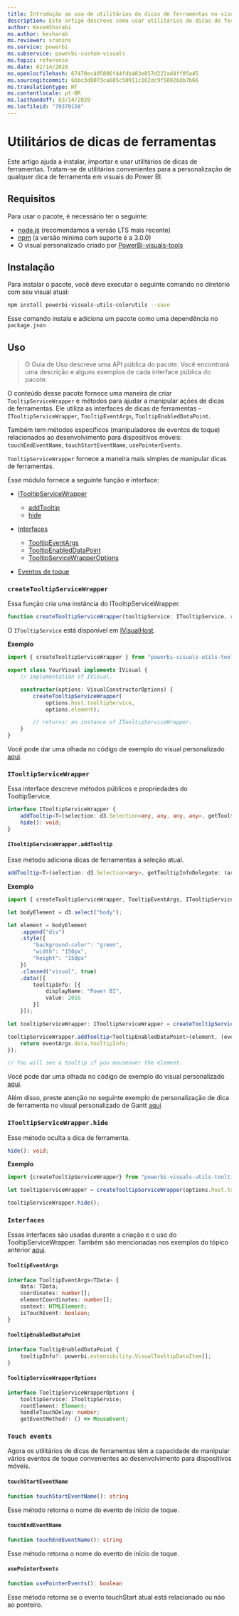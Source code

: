 ```yaml
---
title: Introdução ao uso de utilitários de dicas de ferramentas no visual do Power BI
description: Este artigo descreve como usar utilitários de dicas de ferramentas para simplificar a personalização dessas dicas em visuais do Power BI
author: KesemSharabi
ms.author: kesharab
ms.reviewer: sranins
ms.service: powerbi
ms.subservice: powerbi-custom-visuals
ms.topic: reference
ms.date: 02/14/2020
ms.openlocfilehash: 67470ec405806f44fdb483e857d222ad4ff05a45
ms.sourcegitcommit: 6bbc3d0073ca605c50911c162dc9f58926db7b66
ms.translationtype: HT
ms.contentlocale: pt-BR
ms.lasthandoff: 03/14/2020
ms.locfileid: "79379158"
---
```

# <a name="tooltip-utils"></a>Utilitários de dicas de ferramentas
Este artigo ajuda a instalar, importar e usar utilitários de dicas de ferramentas. Tratam-se de utilitários convenientes para a personalização de qualquer dica de ferramenta em visuais do Power BI.

## <a name="requirements"></a>Requisitos
Para usar o pacote, é necessário ter o seguinte:
* [node.js](https://nodejs.org) (recomendamos a versão LTS mais recente)
* [npm](https://www.npmjs.com/) (a versão mínima com suporte é a 3.0.0)
* O visual personalizado criado por [PowerBI-visuals-tools](https://www.npmjs.com/package/powerbi-visuals-tools)

## <a name="installation"></a>Instalação

Para instalar o pacote, você deve executar o seguinte comando no diretório com seu visual atual:

```bash
npm install powerbi-visuals-utils-colorutils --save
```
Esse comando instala e adiciona um pacote como uma dependência no ```package.json```

## <a name="usage"></a>Uso

> O Guia de Uso descreve uma API pública do pacote. Você encontrará uma descrição e alguns exemplos de cada interface pública do pacote.

O conteúdo desse pacote fornece uma maneira de criar `TooltipServiceWrapper` e métodos para ajudar a manipular ações de dicas de ferramentas. Ele utiliza as interfaces de dicas de ferramentas – `ITooltipServiceWrapper`, `TooltipEventArgs`, `TooltipEnabledDataPoint`. 

Também tem métodos específicos (manipuladores de eventos de toque) relacionados ao desenvolvimento para dispositivos móveis: `touchEndEventName`, `touchStartEventName`, `usePointerEvents`.

`TooltipServiceWrapper` fornece a maneira mais simples de manipular dicas de ferramentas.

Esse módulo fornece a seguinte função e interface:
* [ITooltipServiceWrapper](#itooltipservicewrapper)
  * [addTooltip](#itooltipservicewrapperaddtooltip)
  * [hide](#itooltipservicewrapperhide)

* [Interfaces](#interfaces)
  * [TooltipEventArgs](#tooltipeventargs)
  * [TooltipEnabledDataPoint](#tooltipenableddatapoint)
  * [TooltipServiceWrapperOptions](#tooltipservicewrapperoptions)
* [Eventos de toque](#touch-events)

### `createTooltipServiceWrapper`
Essa função cria uma instância do ITooltipServiceWrapper.

```typescript
function createTooltipServiceWrapper(tooltipService: ITooltipService, rootElement: Element, handleTouchDelay?: number,  getEventMethod?: () => MouseEvent): ITooltipServiceWrapper;
```

O ```ITooltipService``` está disponível em [IVisualHost](https://github.com/microsoft/PowerBI-visuals-tools/blob/master/templates/visuals/.api/v2.6.0/PowerBI-visuals.d.ts#L1335).

**Exemplo**

```typescript
import { createTooltipServiceWrapper } from "powerbi-visuals-utils-tooltiputils";

export class YourVisual implements IVisual {
    // implementation of IVisual.

    constructor(options: VisualConstructorOptions) {
        createTooltipServiceWrapper(
            options.host.tooltipService,
            options.element);

        // returns: an instance of ITooltipServiceWrapper.
    }
}
```

Você pode dar uma olhada no código de exemplo do visual personalizado [aqui](https://github.com/microsoft/powerbi-visuals-gantt/blob/master/src/gantt.ts#L391).

### `ITooltipServiceWrapper`
Essa interface descreve métodos públicos e propriedades do TooltipService.

```typescript
interface ITooltipServiceWrapper {
    addTooltip<T>(selection: d3.Selection<any, any, any, any>, getTooltipInfoDelegate: (args: TooltipEventArgs<T>) => powerbi.extensibility.VisualTooltipDataItem[], getDataPointIdentity?: (args: TooltipEventArgs<T>) => powerbi.visuals.ISelectionId, reloadTooltipDataOnMouseMove?: boolean): void;
    hide(): void;
}
```

#### `ITooltipServiceWrapper.addTooltip`

Esse método adiciona dicas de ferramentas à seleção atual.

```typescript
addTooltip<T>(selection: d3.Selection<any>, getTooltipInfoDelegate: (args: TooltipEventArgs<T>) => VisualTooltipDataItem[], getDataPointIdentity?: (args: TooltipEventArgs<T>) => ISelectionId, reloadTooltipDataOnMouseMove?: boolean): void;
```

**Exemplo**

```typescript
import { createTooltipServiceWrapper, TooltipEventArgs, ITooltipServiceWrapper, TooltipEnabledDataPoint } from "powerbi-visuals-utils-tooltiputils";

let bodyElement = d3.select("body");

let element = bodyElement
    .append("div")
    .style({
        "background-color": "green",
        "width": "150px",
        "height": "150px"
    })
    .classed("visual", true)
    .data([{
        tooltipInfo: [{
            displayName: "Power BI",
            value: 2016
        }]
    }]);

let tooltipServiceWrapper: ITooltipServiceWrapper = createTooltipServiceWrapper(tooltipService, bodyElement.get(0)); // tooltipService is from the IVisualHost.

tooltipServiceWrapper.addTooltip<TooltipEnabledDataPoint>(element, (eventArgs: TooltipEventArgs<TooltipEnabledDataPoint>) => {
    return eventArgs.data.tooltipInfo;
});

// You will see a tooltip if you mouseover the element.
```

Você pode dar uma olhada no código de exemplo do visual personalizado [aqui](https://github.com/microsoft/powerbi-visuals-gantt/blob/master/src/gantt.ts#L2931).

Além disso, preste atenção no seguinte exemplo de personalização de dica de ferramenta no visual personalizado de Gantt [aqui](https://github.com/microsoft/powerbi-visuals-gantt/blob/master/src/gantt.ts#L573-L648)

### `ITooltipServiceWrapper.hide`

Esse método oculta a dica de ferramenta.

```typescript
hide(): void;
```

**Exemplo**

```typescript
import {createTooltipServiceWrapper} from "powerbi-visuals-utils-tooltiputils";

let tooltipServiceWrapper = createTooltipServiceWrapper(options.host.tooltipService, options.element); // options are from the VisualConstructorOptions.

tooltipServiceWrapper.hide();
```
### `Interfaces`
Essas interfaces são usadas durante a criação e o uso do TooltipServiceWrapper. Também são mencionadas nos exemplos do tópico anterior [aqui](#itooltipservicewrapperaddtooltip).

#### `TooltipEventArgs`
```typescript
interface TooltipEventArgs<TData> {
    data: TData;
    coordinates: number[];
    elementCoordinates: number[];
    context: HTMLElement;
    isTouchEvent: boolean;
}
```

#### `TooltipEnabledDataPoint`
```typescript
interface TooltipEnabledDataPoint {
    tooltipInfo?: powerbi.extensibility.VisualTooltipDataItem[];
}
```

#### `TooltipServiceWrapperOptions`
```typescript
interface TooltipServiceWrapperOptions {
    tooltipService: ITooltipService;
    rootElement: Element;
    handleTouchDelay: number;
    getEventMethod?: () => MouseEvent;
```

### `Touch events`

Agora os utilitários de dicas de ferramentas têm a capacidade de manipular vários eventos de toque convenientes ao desenvolvimento para dispositivos móveis.

#### `touchStartEventName`
```typescript
function touchStartEventName(): string
```
Esse método retorna o nome do evento de início de toque.

#### `touchEndEventName`
```typescript
function touchEndEventName(): string
```
Esse método retorna o nome do evento de início de toque.

#### `usePointerEvents`
```typescript
function usePointerEvents(): boolean
```
Esse método retorna se o evento touchStart atual está relacionado ou não ao ponteiro.
